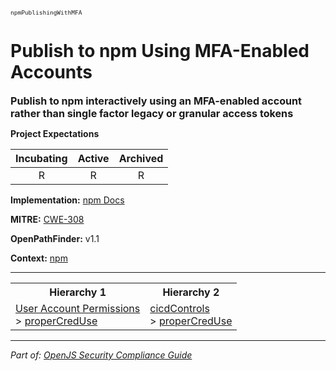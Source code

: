 <span style="font-size:0.8em;"><code>npmPublishingWithMFA</code></span>  
# Publish to npm Using MFA-Enabled Accounts


<span style="font-size:1.15em;"><b>Publish to npm interactively using an MFA-enabled account rather than single factor legacy or granular access tokens</b></span>

**Project Expectations**

<div align="center">

| Incubating | Active | Archived |
|:-----------:|:--------:|:----------:|
| R | R | R |

</div>


**Implementation:** [npm Docs](https://docs.npmjs.com/creating-and-viewing-access-tokens)



**MITRE:**
[CWE-308](https://cwe.mitre.org/data/definitions/308.html)

**OpenPathFinder:** v1.1

**Context:** [npm](../context-npm.md)



---

<table>
<tr>
  <th align="center">Hierarchy 1</th>
  <th align="center">Hierarchy 2</th>
</tr>
<tr>
  <td>
    <a href="../User Account Permissions">User Account Permissions</a><br> > 
    <a href="../properCredUse">properCredUse</a>
  </td>
  <td>
    <a href="../cicdControls">cicdControls</a><br> >
    <a href="../properCredUse">properCredUse</a>
  </td>
</tr>
</table>

---

*Part of: [OpenJS Security Compliance Guide](../README.md)* 